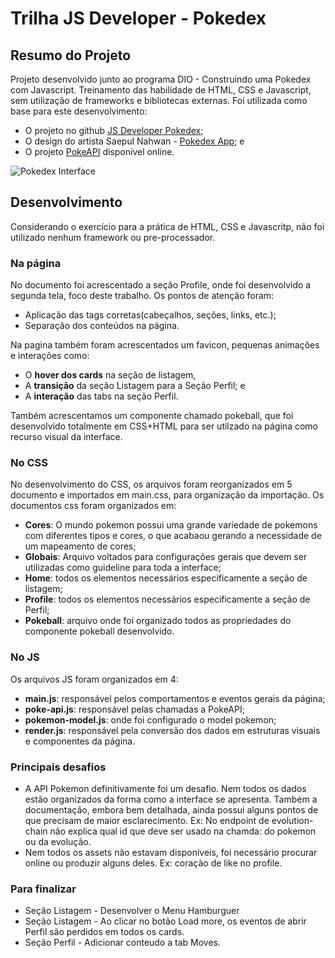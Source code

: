 # Trilha JS Developer - Pokedex

## Resumo do Projeto
Projeto desenvolvido junto ao programa DIO - Construindo uma Pokedex com Javascript. Treinamento das habilidade de HTML, CSS e Javascript, sem utilização de frameworks e bibliotecas externas.
Foi utilizada como base para este desenvolvimento:
- O projeto no github [JS Developer Pokedex](https://github.com/digitalinnovationone/js-developer-pokedex);
- O design do artista Saepul Nahwan - [Pokedex App](https://dribbble.com/shots/6540871-Pokedex-App); e
- O projeto [PokeAPI](https://pokeapi.co/) disponível online.

![Pokedex Interface](https://cdn.dribbble.com/users/1171520/screenshots/6540871/pokedex2.png)

## Desenvolvimento
Considerando o exercício para a prática de HTML, CSS e Javascritp, não foi utilizado nenhum framework ou pre-processador.

### Na página
No documento foi acrescentado a seção Profile, onde foi desenvolvido a segunda tela, foco deste trabalho. 
Os pontos de atenção foram: 
- Aplicação das tags corretas(cabeçalhos, seções, links, etc.);
- Separação dos conteúdos na página.

Na pagina também foram acrescentados um favicon, pequenas animações e interações como:
- O **hover dos cards** na seção de listagem, 
- A **transição** da seção Listagem para a Seção Perfil; e 
- A **interação** das tabs na seção Perfil.

Também acrescentamos um componente chamado pokeball, que foi desenvolvido totalmente em CSS+HTML para ser utilzado na página como recurso visual da interface.

### No CSS
No desenvolvimento do CSS, os arquivos foram reorganizados em 5 documento e importados em main.css, para organização da importação.
Os documentos css foram organizados em:
- **Cores**: O mundo pokemon possui uma grande variedade de pokemons com  diferentes tipos e cores, o que acabaou gerando a necessidade de um mapeamento de cores;
- **Globais**: Arquivo voltados para configurações gerais que devem ser utilizadas como guideline para toda a interface;
- **Home**: todos os elementos necessários especificamente a seção de listagem;
- **Profile**: todos os elementos necessários especificamente a seção de Perfil;
- **Pokeball**: arquivo onde foi organizado todos as propriedades do componente pokeball desenvolvido.


### No JS
Os arquivos JS foram organizados em 4: 
- **main.js**: responsável pelos comportamentos e eventos gerais da página;
- **poke-api.js**: responsável pelas chamadas a PokeAPI;
- **pokemon-model.js**: onde foi configurado o model pokemon;
- **render.js**: responsável pela conversão dos dados em estruturas visuais e componentes da página.


### Principais desafios
- A API Pokemon definitivamente foi um desafio. Nem todos os dados estão organizados da forma como a interface se apresenta. Também a documentação, embora bem detalhada, ainda possui alguns pontos de que precisam de maior esclarecimento. Ex: No endpoint de evolution-chain não explica qual id que deve ser usado na chamda: do pokemon ou da evolução.
- Nem todos os assets não estavam disponíveis, foi necessário procurar online ou produzir alguns deles. Ex: coração de like no profile.

### Para finalizar
- Seção Listagem - Desenvolver o Menu Hamburguer
- Seção Listagem - Ao clicar no botão Load more, os eventos de abrir Perfil são perdidos em todos os cards.
- Seção Perfil - Adicionar conteudo a tab Moves.


